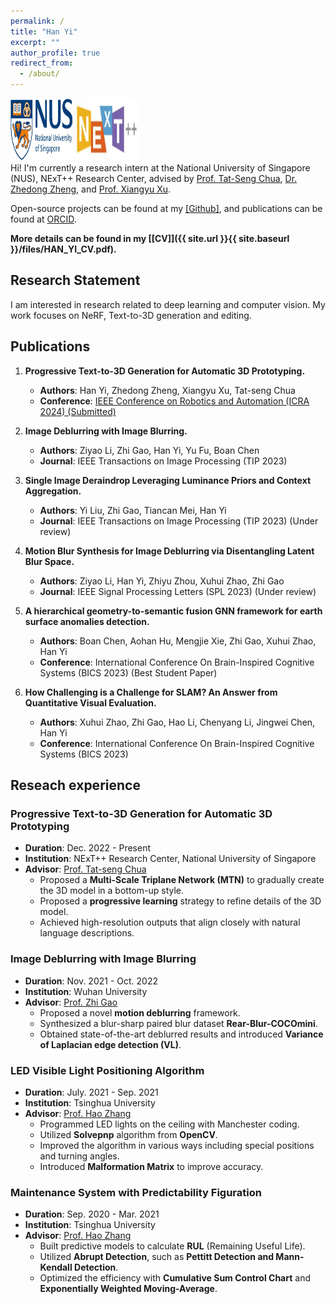 ```yaml
---
permalink: /
title: "Han Yi"
excerpt: ""
author_profile: true
redirect_from: 
  - /about/
---
```

<img src="images/NUS-icon.jpg" alt="NUS" style="width: 100px; height: 100px;" /> <img src="images/NEXT-icon.jpg" alt="NEXT" style="width: 100px; height: 100px;" />	   
Hi! I'm currently a research intern at the National University of Singapore (NUS), NExT++ Research Center, advised by <a href="https://www.comp.nus.edu.sg/cs/bio/chuats/">Prof. Tat-Seng Chua</a>, <a href="https://www.zdzheng.xyz/">Dr. Zhedong Zheng</a>, and <a href="https://xuxy09.github.io/">Prof. Xiangyu Xu</a>.

Open-source projects can be found at my <a href='https://github.com/texaser'>[Github]</a>, and publications can be found at [ORCID](https://orcid.org/0000-0001-7408-1120).

<strong>More details can be found in my [[CV]]({{ site.url }}{{ site.baseurl }}/files/HAN_YI_CV.pdf). </strong>

<h2>Research Statement</h2>

I am interested in research related to deep learning and computer vision. My work focuses on NeRF, Text-to-3D generation and editing.

<h2>Publications</h2>

1. **Progressive Text-to-3D Generation for Automatic 3D Prototyping.**  
   - **Authors**: Han Yi, Zhedong Zheng, Xiangyu Xu, Tat-seng Chua  
   - **Conference**: [IEEE Conference on Robotics and Automation (ICRA 2024) (Submitted)](https://arxiv.org/abs/2309.14600)

2. **Image Deblurring with Image Blurring.**  
   - **Authors**: Ziyao Li, Zhi Gao, Han Yi, Yu Fu, Boan Chen  
   - **Journal**: IEEE Transactions on Image Processing (TIP 2023)

3. **Single Image Deraindrop Leveraging Luminance Priors and Context Aggregation.**  
   - **Authors**: Yi Liu, Zhi Gao, Tiancan Mei, Han Yi  
   - **Journal**: IEEE Transactions on Image Processing (TIP 2023) (Under review)

4. **Motion Blur Synthesis for Image Deblurring via Disentangling Latent Blur Space.**  
   - **Authors**: Ziyao Li, Han Yi, Zhiyu Zhou, Xuhui Zhao, Zhi Gao  
   - **Journal**: IEEE Signal Processing Letters (SPL 2023) (Under review)

5. **A hierarchical geometry-to-semantic fusion GNN framework for earth surface anomalies detection.**  
   - **Authors**: Boan Chen, Aohan Hu, Mengjie Xie, Zhi Gao, Xuhui Zhao, Han Yi  
   - **Conference**: International Conference On Brain-Inspired Cognitive Systems (BICS 2023) (Best Student Paper)

6. **How Challenging is a Challenge for SLAM? An Answer from Quantitative Visual Evaluation.**  
   - **Authors**: Xuhui Zhao, Zhi Gao, Hao Li, Chenyang Li, Jingwei Chen, Han Yi  
   - **Conference**: International Conference On Brain-Inspired Cognitive Systems (BICS 2023)

<h2>Reseach experience</h2>

### Progressive Text-to-3D Generation for Automatic 3D Prototyping
- **Duration**: Dec. 2022 - Present
- **Institution**: NExT++ Research Center, National University of Singapore
- **Advisor**: [Prof. Tat-seng Chua](https://www.chuatatseng.com/)
  - Proposed a **Multi-Scale Triplane Network (MTN)** to gradually create the 3D model in a bottom-up style.
  - Proposed a **progressive learning** strategy to refine details of the 3D model.
  - Achieved high-resolution outputs that align closely with natural language descriptions.

### Image Deblurring with Image Blurring
- **Duration**: Nov. 2021 - Oct. 2022
- **Institution**: Wuhan University
- **Advisor**: [Prof. Zhi Gao](https://gaozhinuswhu.com/)
  - Proposed a novel **motion deblurring** framework.
  - Synthesized a blur-sharp paired blur dataset **Rear-Blur-COCOmini**.
  - Obtained state-of-the-art deblurred results and introduced **Variance of Laplacian edge detection (VL)**.

### LED Visible Light Positioning Algorithm
- **Duration**: July. 2021 - Sep. 2021
- **Institution**: Tsinghua University
- **Advisor**: [Prof. Hao Zhang](https://www.ee.tsinghua.edu.cn/en/info/1071/1305.htm)
  - Programmed LED lights on the ceiling with Manchester coding.
  - Utilized **Solvepnp** algorithm from **OpenCV**.
  - Improved the algorithm in various ways including special positions and turning angles.
  - Introduced **Malformation Matrix** to improve accuracy.

### Maintenance System with Predictability Figuration
- **Duration**: Sep. 2020 - Mar. 2021
- **Institution**: Tsinghua University
- **Advisor**: [Prof. Hao Zhang](https://www.ee.tsinghua.edu.cn/en/info/1071/1305.htm)
  - Built predictive models to calculate **RUL** (Remaining Useful Life).
  - Utilized **Abrupt Detection**, such as **Pettitt Detection and Mann-Kendall Detection**.
  - Optimized the efficiency with **Cumulative Sum Control Chart** and **Exponentially Weighted Moving-Average**.


<div style='width:500px;height:300px;margin:0 auto'>
<link rel="preconnect" href="//cdn.clustrmaps.com">
<link rel="dns-prefetch" href="//cdn.clustrmaps.com">
<script type="text/javascript" id="clustrmaps" src="//clustrmaps.com/map_v2.js?d=KjHQrKCGeAevTbVZT5HIVqf1egyfECk-cYwee7p22oU&cl=ffffff&w=a"></script>
</div>
